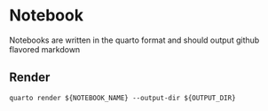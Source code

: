 # Notebook

Notebooks are written in the quarto format and should output github flavored markdown

## Render

```
quarto render ${NOTEBOOK_NAME} --output-dir ${OUTPUT_DIR}
```
